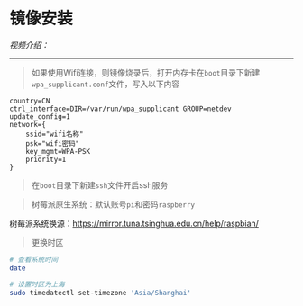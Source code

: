 # 镜像安装

*视频介绍：*

---
> 如果使用Wifi连接，则镜像烧录后，打开内存卡在`boot`目录下新建`wpa_supplicant.conf`文件，写入以下内容
```nginx
country=CN 
ctrl_interface=DIR=/var/run/wpa_supplicant GROUP=netdev 
update_config=1 
network={
    ssid="wifi名称"
    psk="wifi密码"
    key_mgmt=WPA-PSK
    priority=1
}
```

> 在`boot`目录下新建`ssh`文件开启ssh服务

> 树莓派原生系统：默认账号`pi`和密码`raspberry`

树莓派系统换源：https://mirror.tuna.tsinghua.edu.cn/help/raspbian/

> 更换时区
```bash
# 查看系统时间
date

# 设置时区为上海
sudo timedatectl set-timezone 'Asia/Shanghai'
```